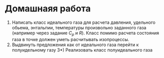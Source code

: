 # Домашнаяя работа

1) Написать класс идеального газа для расчета давления, удельного обьема, энтальпии, температуры произвольно заданного газа (например через задание $C_p$ и $R$). Класс помимо расчета состояния газа в точке должен уметь расчитывать изопроцессы.
2) Выдвинуть предложения как от идеального газа перейти к полуидельному газу
3*) Реализовать класс полуидеального газа
